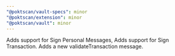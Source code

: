 ```yaml
---
"@poktscan/vault-specs": minor
"@poktscan/extension": minor
"@poktscan/vault": minor
---
```


Adds support for Sign Personal Messages, Adds support for Sign Transaction. Adds a new validateTransaction message.
